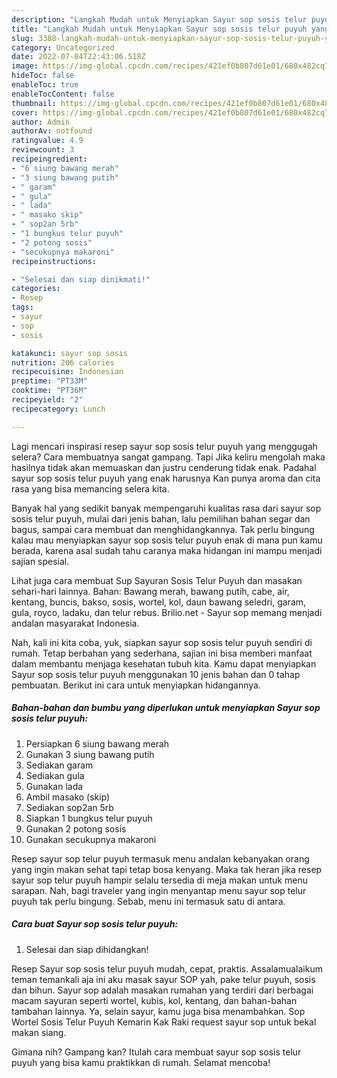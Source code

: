 ```yaml
---
description: "Langkah Mudah untuk Menyiapkan Sayur sop sosis telur puyuh yang Bikin Ngiler, Buat Buka Puasa Lezat Sekali"
title: "Langkah Mudah untuk Menyiapkan Sayur sop sosis telur puyuh yang Bikin Ngiler, Buat Buka Puasa Lezat Sekali"
slug: 3388-langkah-mudah-untuk-menyiapkan-sayur-sop-sosis-telur-puyuh-yang-bikin-ngiler-buat-buka-puasa-lezat-sekali
category: Uncategorized
date: 2022-07-04T22:43:06.518Z
image: https://img-global.cpcdn.com/recipes/421ef0b807d61e01/680x482cq70/sayur-sop-sosis-telur-puyuh-foto-resep-utama.jpg
hideToc: false
enableToc: true
enableTocContent: false
thumbnail: https://img-global.cpcdn.com/recipes/421ef0b807d61e01/680x482cq70/sayur-sop-sosis-telur-puyuh-foto-resep-utama.jpg
cover: https://img-global.cpcdn.com/recipes/421ef0b807d61e01/680x482cq70/sayur-sop-sosis-telur-puyuh-foto-resep-utama.jpg
author: Admin
authorAv: notfound
ratingvalue: 4.9
reviewcount: 3
recipeingredient:
- "6 siung bawang merah"
- "3 siung bawang putih"
- " garam"
- " gula"
- " lada"
- " masako skip"
- " sop2an 5rb"
- "1 bungkus telur puyuh"
- "2 potong sosis"
- "secukupnya makaroni"
recipeinstructions:

- "Selesai dan siap dinikmati!"
categories:
- Resep
tags:
- sayur
- sop
- sosis

katakunci: sayur sop sosis 
nutrition: 206 calories
recipecuisine: Indonesian
preptime: "PT33M"
cooktime: "PT36M"
recipeyield: "2"
recipecategory: Lunch

---
```



Lagi mencari inspirasi resep sayur sop sosis telur puyuh yang menggugah selera? Cara membuatnya sangat gampang. Tapi Jika keliru mengolah maka hasilnya tidak akan memuaskan dan justru cenderung tidak enak. Padahal sayur sop sosis telur puyuh yang enak harusnya Kan punya aroma dan cita rasa yang bisa memancing selera kita.


Banyak hal yang sedikit banyak mempengaruhi kualitas rasa dari sayur sop sosis telur puyuh, mulai dari jenis bahan, lalu pemilihan bahan segar dan bagus, sampai cara membuat dan menghidangkannya. Tak perlu bingung kalau mau menyiapkan sayur sop sosis telur puyuh enak di mana pun kamu berada, karena asal sudah tahu caranya maka hidangan ini mampu menjadi sajian spesial.

Lihat juga cara membuat Sup Sayuran Sosis Telur Puyuh dan masakan sehari-hari lainnya. Bahan: Bawang merah, bawang putih, cabe, air, kentang, buncis, bakso, sosis, wortel, kol, daun bawang seledri, garam, gula, royco, ladaku, dan telur rebus. Brilio.net - Sayur sop memang menjadi andalan masyarakat Indonesia.


Nah, kali ini kita coba, yuk, siapkan sayur sop sosis telur puyuh sendiri di rumah. Tetap berbahan yang sederhana, sajian ini bisa memberi manfaat dalam membantu menjaga kesehatan tubuh kita. Kamu dapat menyiapkan Sayur sop sosis telur puyuh menggunakan 10 jenis bahan dan 0 tahap pembuatan. Berikut ini cara untuk menyiapkan hidangannya.

<!--inarticleads1-->

##### Bahan-bahan dan bumbu yang diperlukan untuk menyiapkan Sayur sop sosis telur puyuh:

1. Persiapkan 6 siung bawang merah
1. Gunakan 3 siung bawang putih
1. Sediakan  garam
1. Sediakan  gula
1. Gunakan  lada
1. Ambil  masako (skip)
1. Sediakan  sop2an 5rb
1. Siapkan 1 bungkus telur puyuh
1. Gunakan 2 potong sosis
1. Gunakan secukupnya makaroni


Resep sayur sop telur puyuh termasuk menu andalan kebanyakan orang yang ingin makan sehat tapi tetap bosa kenyang. Maka tak heran jika resep sayur sop telur puyuh hampir selalu tersedia di meja makan untuk menu sarapan. Nah, bagi traveler yang ingin menyantap menu sayur sop telur puyuh tak perlu bingung. Sebab, menu ini termasuk satu di antara. 

<!--inarticleads2-->

##### Cara buat Sayur sop sosis telur puyuh:


1. Selesai dan siap dihidangkan!

Resep Sayur sop sosis telur puyuh mudah, cepat, praktis. Assalamualaikum teman temankali aja ini aku masak sayur SOP yah, pake telur puyuh, sosis dan bihun. Sayur sop adalah masakan rumahan yang terdiri dari berbagai macam sayuran seperti wortel, kubis, kol, kentang, dan bahan-bahan tambahan lainnya. Ya, selain sayur, kamu juga bisa menambahkan. Sop Wortel Sosis Telur Puyuh Kemarin Kak Raki request sayur sop untuk bekal makan siang. 

Gimana nih? Gampang kan? Itulah cara membuat sayur sop sosis telur puyuh yang bisa kamu praktikkan di rumah. Selamat mencoba!
